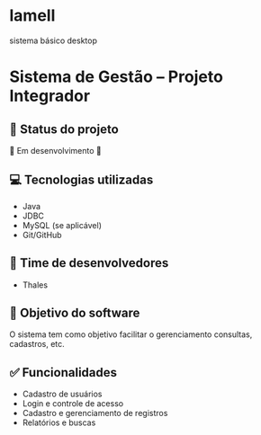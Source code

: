 # lamell
sistema básico desktop 
# Sistema de Gestão – Projeto Integrador

## 📌 Status do projeto
🚧 Em desenvolvimento 🚧

## 💻 Tecnologias utilizadas
- Java
- JDBC
- MySQL (se aplicável)
- Git/GitHub

## 👥 Time de desenvolvedores
- Thales

## 🎯 Objetivo do software
O sistema tem como objetivo facilitar o gerenciamento consultas, cadastros, etc.

## ✅ Funcionalidades
- Cadastro de usuários
- Login e controle de acesso
- Cadastro e gerenciamento de registros
- Relatórios e buscas

